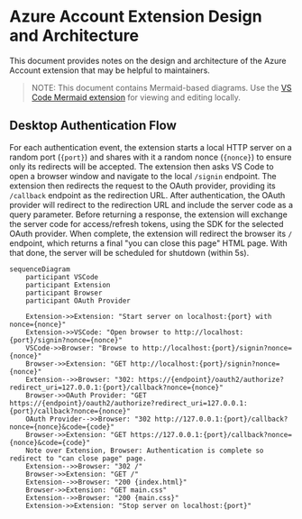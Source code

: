 # Azure Account Extension Design and Architecture

This document provides notes on the design and architecture of the Azure Account extension that may be helpful to maintainers.

> NOTE: This document contains Mermaid-based diagrams. Use the [VS Code Mermaid extension](https://marketplace.visualstudio.com/items?itemName=bierner.markdown-mermaid) for viewing and editing locally.

## Desktop Authentication Flow

For each authentication event, the extension starts a local HTTP server on a random port (`{port}`) and shares with it a random nonce (`{nonce}`) to ensure only its redirects will be accepted. The extension then asks VS Code to open a browser window and navigate to the local `/signin` endpoint. The extension then redirects the request to the OAuth provider, providing its `/callback` endpoint as the redirection URL. After authentication, the OAuth provider will redirect to the redirection URL and include the server code as a query parameter. Before returning a response, the extension will exchange the server code for access/refresh tokens, using the SDK for the selected OAuth provider. When complete, the extension will redirect the browser its `/` endpoint, which returns a final "you can close this page" HTML page. With that done, the server will be scheduled for shutdown (within 5s).

```mermaid
sequenceDiagram
    participant VSCode
    participant Extension
    participant Browser
    participant OAuth Provider

    Extension->>Extension: "Start server on localhost:{port} with nonce={nonce}"
    Extension->>VSCode: "Open browser to http://localhost:{port}/signin?nonce={nonce}"
    VSCode->>Browser: "Browse to http://localhost:{port}/signin?nonce={nonce}"
    Browser->>Extension: "GET http://localhost:{port}/signin?nonce={nonce}"
    Extension-->>Browser: "302: https://{endpoint}/oauth2/authorize?redirect_uri=127.0.0.1:{port}/callback?nonce={nonce}"
    Browser->>OAuth Provider: "GET https://{endpoint}/oauth2/authorize?redirect_uri=127.0.0.1:{port}/callback?nonce={nonce}"
    OAuth Provider-->>Browser: "302 http://127.0.0.1:{port}/callback?nonce={nonce}&code={code}"
    Browser->>Extension: "GET https://127.0.0.1:{port}/callback?nonce={nonce}&code={code}"
    Note over Extension, Browser: Authentication is complete so redirect to "can close page" page.
    Extension-->>Browser: "302 /"
    Browser->>Extension: "GET /"
    Extension-->>Browser: "200 {index.html}"
    Browser->>Extension: "GET main.css"
    Extension-->>Browser: "200 {main.css}"
    Extension->>Extension: "Stop server on localhost:{port}"
```